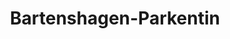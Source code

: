 ---
title: Bartenshagen-Parkentin
url: /bartenshagen-parkentin/
latitude: 54.104
longitude: 11.952
---